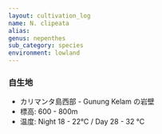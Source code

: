 ```yaml
---
layout: cultivation_log
name: N. clipeata
alias:
genus: nepenthes
sub_category: species
environment: lowland
---
```

### 自生地
- カリマンタ島西部 - Gunung Kelam の岩壁
- 標高: 600 - 800m
- 温度: Night 18 - 22℃ / Day 28 - 32 ℃
